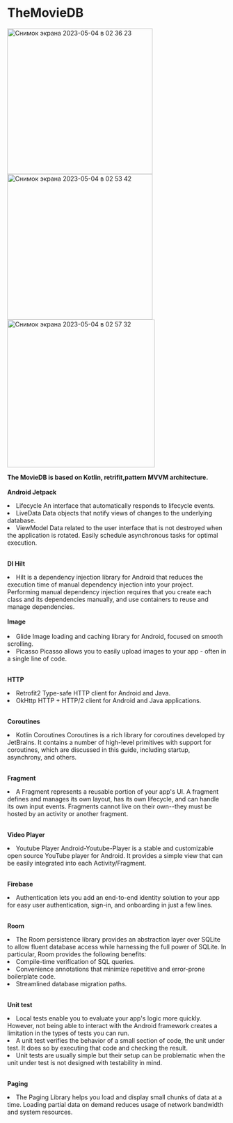 # TheMovieDB
<img width="334" alt="Снимок экрана 2023-05-04 в 02 36 23" src="https://user-images.githubusercontent.com/104056823/236075654-bac48a93-5bdc-45e1-ad0e-1788dc259623.png"> <img width="334" alt="Снимок экрана 2023-05-04 в 02 53 42" src="https://user-images.githubusercontent.com/104056823/236075705-169ce3b2-db89-416a-ac7a-f6bed07a7639.png"><img width="339" alt="Снимок экрана 2023-05-04 в 02 57 32" src="https://user-images.githubusercontent.com/104056823/236075850-2ebe1df0-cb81-424a-91d3-725dad14bfdc.png">





<strong>The MovieDB is based on Kotlin, retrifit,pattern MVVM architecture.</strong>
<ui>
<br>
<br><b>Android Jetpack</b>

<li>Lifecycle An interface that automatically responds to lifecycle events. </li>

<li>LiveData Data objects that notify views of changes to the underlying database.</li>

<li>ViewModel Data related to the user interface that is not destroyed when the application is rotated. Easily schedule asynchronous tasks for optimal execution.</li>

<br><b>DI Hilt</b>
<li> Hilt is a dependency injection library for Android that reduces the execution time of manual dependency injection into your project. Performing manual dependency injection requires that you create each class and its dependencies manually, and use containers to reuse and manage dependencies.</li>
<br><b>Image</b>
<br><br>
<li>Glide Image loading and caching library for Android, focused on smooth scrolling.</li>

<li>Picasso Picasso allows you to easily upload images to your app - often in a single line of code.</li>

<br><b>HTTP</b><br> 
<li>Retrofit2 Type-safe HTTP client for Android and Java.</li>

<li>OkHttp HTTP + HTTP/2 client for Android and Java applications.</li>

<br><b>Coroutines</b>
<li>Kotlin Coroutines Coroutines is a rich library for coroutines developed by JetBrains. It contains a number of high-level primitives with support for coroutines, which are discussed in this guide, including startup, asynchrony, and others.</li>

<br><b>Fragment</b>

<li>A Fragment represents a reusable portion of your app's UI. A fragment defines and manages its own layout, has its own lifecycle, and can handle its own input events. Fragments cannot live on their own--they must be hosted by an activity or another fragment.</li>

<br><b>Video Player</b>
<li>Youtube Player Android-Youtube-Player is a stable and customizable open source YouTube player for Android. It provides a simple view that can be easily integrated into each Activity/Fragment.</li>

<br><b>Firebase</b></br>
<li>Authentication lets you add an end-to-end identity solution to your app for easy user authentication, sign-in, and onboarding in just a few lines.</li>
</ui>

<br><b>Room</b></br>
<li>The Room persistence library provides an abstraction layer over SQLite to allow fluent database access while harnessing the full power of SQLite. In particular, Room provides the following benefits:</li>

<li>Compile-time verification of SQL queries.</li>
<li>Convenience annotations that minimize repetitive and error-prone boilerplate code.</li>
<li>Streamlined database migration paths.</li>


<br><b>Unit test</b></br>

<li>Local tests enable you to evaluate your app's logic more quickly. However, not being able to interact with the Android framework creates a limitation in the types of tests you can run.</li>

<li>A unit test verifies the behavior of a small section of code, the unit under test. It does so by executing that code and checking the result.</li>

<li>Unit tests are usually simple but their setup can be problematic when the unit under test is not designed with testability in mind.</li>

<br><b>Paging</b></br>
<li>The Paging Library helps you load and display small chunks of data at a time. Loading partial data on demand reduces usage of network bandwidth and system resources.</li>
